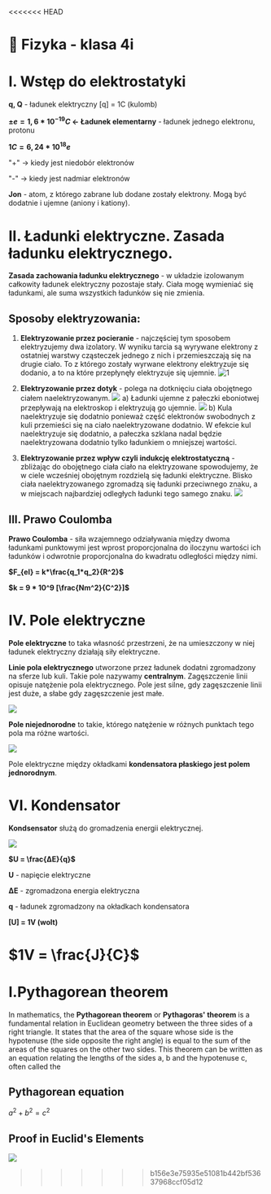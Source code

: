 <<<<<<< HEAD
# <span class="title"> Fizyka - klasa 4i</span>

# I. Wstęp do elektrostatyki

**q, Q** - ładunek elektryczny
[q] = 1C (kulomb)

**$±e = 1,6 * 10^{-19} C$ <- Ładunek elementarny** - ładunek jednego elektronu, protonu

**$1C = 6,24 * 10^{18}e$**

"+" -> kiedy jest niedobór elektronów

"-" -> kiedy jest nadmiar elektronów

**Jon** - atom, z którego zabrane lub dodane zostały elektrony. Mogą być dodatnie i ujemne (aniony i kationy).

# II. Ładunki elektryczne. Zasada ładunku elektrycznego.

**Zasada zachowania ładunku elektrycznego** - w układzie izolowanym całkowity
ładunek elektryczny pozostaje stały. Ciała mogę wymieniać się ładunkami, ale suma wszystkich ładunków się nie
zmienia.

## Sposoby elektryzowania:
1. **Elektryzowanie przez pocieranie** - najczęściej tym sposobem elektryzujemy dwa
   izolatory. W wyniku tarcia są wyrywane elektrony z ostatniej warstwy
   cząsteczek jednego z nich i przemieszczają się na drugie ciało. To z którego
   zostały wyrwane elektrony elektryzuje się dodanio, a to na które przepłynęły
   elektryzuje się ujemnie.
   ![1](images\1.png)

2. **Elektryzowanie przez dotyk** - polega na dotknięciu ciała obojętnego
   ciałem naelektryzowanym.
   ![](images\dotyk_a.png)
   a) Ładunki ujemne z pałeczki eboniotwej przepływają na elektroskop i elektryzują go ujemnie.
   ![](images\dotyk_b.png)
   b) Kula naelektryzuje się dodatnio ponieważ część elektronów swobodnych z kuli przemieści się na ciało naelektryzowane dodatnio. W efekcie kul naelektryzuje się dodatnio, a pałeczka szklana nadal będzie naelektryzowana dodatnio tylko ładunkiem o mniejszej wartości.

3. **Elektryzowanie przez wpływ czyli indukcję elektrostatyczną** - zbliżając
   do obojętnego ciała ciało na elektryzowane spowodujemy, że w ciele wcześniej
   obojętnym rozdzielą się ładunki elektryczne. Blisko ciała
   naelektryzowanego zgromadzą się ładunki przeciwnego znaku, a w miejscach
   najbardziej odległych ładunki tego samego znaku.
   ![](images/wplyw_b.png)

## III. Prawo Coulomba

**Prawo Coulomba** - siła wzajemnego odziaływania między dwoma ładunkami
punktowymi jest wprost proporcjonalna do iloczynu wartości ich ładunków i
odwrotnie proporcjonalna do kwadratu odległości między nimi.

**$F_{el} = k*\frac{q_1*q_2}{R^2}$**

**$k = 9 * 10^9 [\frac{Nm^2}{C^2}]$**

# IV. Pole elektryczne
**Pole elektryczne** to taka własność przestrzeni, że na umieszczony w niej ładunek elektryczny działają siły elektryczne.

**Linie pola elektrycznego**  utworzone przez ładunek dodatni zgromadzony na sferze lub kuli. Takie pole nazywamy **centralnym**. Zagęszczenie linii opisuje natężenie pola elektrycznego. Pole jest silne, gdy zagęszczenie linii jest duże, a słabe gdy zagęszczenie jest małe.

![](images/linie_pola.png)

**Pole niejednorodne** to takie, którego natężenie w różnych punktach tego pola ma różne wartości.

![](images/kondensator_plaski.png)

Pole elektryczne między okładkami **kondensatora płaskiego jest polem jednorodnym**.

# VI. Kondensator
**Kondsensator** służą do gromadzenia energii elektrycznej.

![](images/kondenstator_elektrony.png)

**$U = \frac{ΔE}{q}$**

**U** - napięcie elektryczne

**ΔE** - zgromadzona energia elektryczna

**q** - ładunek zgromadzony na okładkach kondensatora

**[U] = 1V (wolt)**

**$1V = \frac{J}{C}$**
=======
# I.Pythagorean theorem

In mathematics, the **Pythagorean theorem** or **Pythagoras' theorem** is a fundamental relation in Euclidean geometry between the three sides of a right triangle. It states that the area of the square whose side is the hypotenuse (the side opposite the right angle) is equal to the sum of the areas of the squares on the other two sides. This theorem can be written as an equation relating the lengths of the sides a, b and the hypotenuse c, often called the

## **Pythagorean equation**

$a^{2}+b^{2}=c^{2}$

## **Proof in Euclid's Elements**

![](https://upload.wikimedia.org/wikipedia/commons/thumb/d/d2/Pythagorean.svg/330px-Pythagorean.svg.png)
>>>>>>> b156e3e75935e51081b442bf53637968ccf05d12
